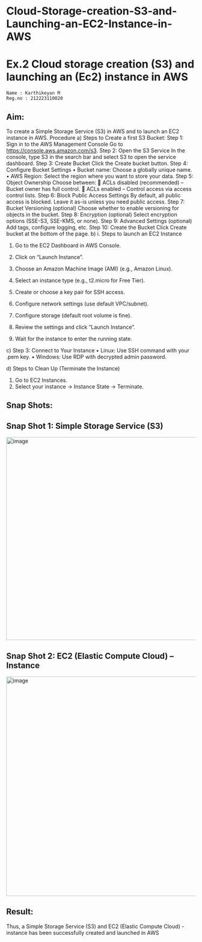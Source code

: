 # Cloud-Storage-creation-S3-and-Launching-an-EC2-Instance-in-AWS
# Ex.2 Cloud storage creation (S3) and launching an (Ec2) instance in AWS
```
Name : Karthikeyan M
Reg.no : 212223110020
```
## Aim:
To create a Simple Storage Service (S3) in AWS and to launch an EC2 instance in AWS. 
Procedure
a)	Steps to Create a first S3 Bucket:
Step 1: Sign in to the AWS Management Console
Go to https://console.aws.amazon.com/s3.
Step 2: Open the S3 Service
In the console, type S3 in the search bar and select S3 to open the service dashboard.
Step 3: Create Bucket
Click the Create bucket button.
Step 4: Configure Bucket Settings
•	Bucket name: Choose a globally unique name.
•	AWS Region: Select the region where you want to store your data.
Step 5: Object Ownership
Choose between:
	ACLs disabled (recommended) – Bucket owner has full control.
	ACLs enabled – Control access via access control lists.
Step 6: Block Public Access Settings
By default, all public access is blocked. Leave it as-is unless you need public access.
Step 7: Bucket Versioning (optional)
Choose whether to enable versioning for objects in the bucket.
Step 8: Encryption (optional)
Select encryption options (SSE-S3, SSE-KMS, or none).
Step 9: Advanced Settings (optional)
Add tags, configure logging, etc.
Step 10: Create the Bucket
Click Create bucket at the bottom of the page.
b)	i. Steps to launch an EC2 Instance
1.	Go to the EC2 Dashboard in AWS Console.
2.	Click on “Launch Instance”.
3.	Choose an Amazon Machine Image (AMI) (e.g., Amazon Linux).
4.	Select an instance type (e.g., t2.micro for Free Tier).

5.	Create or choose a key pair for SSH access.
6.	Configure network settings (use default VPC/subnet).
7.	Configure storage (default root volume is fine).
8.	Review the settings and click “Launch Instance”.
9.	Wait for the instance to enter the running state.

c)	Step 3: Connect to Your Instance
•	Linux: Use SSH command with your .pem key.
•	Windows: Use RDP with decrypted admin password.

d)	Steps to Clean Up (Terminate the Instance)
1.	Go to EC2 Instances.
2.	Select your instance → Instance State → Terminate.


## Snap Shots:
 

## Snap Shot 1: Simple Storage Service (S3)
 <img width="1004" height="539" alt="image" src="https://github.com/user-attachments/assets/4e74f0af-2f88-4afd-9545-4850fcb531d5" />


## Snap Shot 2:  EC2 (Elastic Compute Cloud) – Instance


<img width="981" height="583" alt="image" src="https://github.com/user-attachments/assets/17092aea-b122-42e0-941c-f0d8097fe997" />






## Result:
Thus, a Simple Storage Service (S3) and EC2 (Elastic Compute Cloud) - instance has been successfully created and launched in AWS
 
